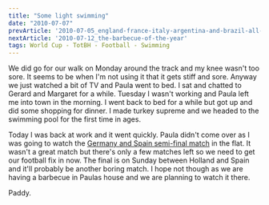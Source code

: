 ```yaml
---
title: "Some light swimming"
date: "2010-07-07"
prevArticle: '2010-07-05_england-france-italy-argentina-and-brazil-all-out'
nextArticle: '2010-07-12_the-barbecue-of-the-year'
tags: World Cup - TotBH - Football - Swimming
---
```

We did go for our walk on Monday around the track and my knee wasn't too sore. It seems to be when I'm not using it that it gets stiff and sore. Anyway we just watched a bit of TV and Paula went to bed. I sat and chatted to Gerard and Margaret for a while. Tuesday I wasn't working and Paula left me into town in the morning. I went back to bed for a while but got up and did some shopping for dinner. I made turkey supreme and we headed to the swimming pool for the first time in ages.

Today I was back at work and it went quickly. Paula didn't come over as I was going to watch the [Germany and Spain semi-final match](http://www.rte.ie/sport/worldcup/2010/0707/spain_germany_worldcup.html) in the flat. It wasn't a great match but there's only a few matches left so we need to get our football fix in now. The final is on Sunday between Holland and Spain and it'll probably be another boring match. I hope not though as we are having a barbecue in Paulas house and we are planning to watch it there.

Paddy.